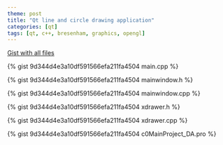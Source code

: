 ```yaml
---
theme: post
title: "Qt line and circle drawing application"
categories: [qt]
tags: [qt, c++, bresenham, graphics, opengl]
---
```


[Gist with all files](https://gist.github.com/Maktel/9d344d4e3a10df591566efa211fa4504)

{% gist 9d344d4e3a10df591566efa211fa4504 main.cpp %}

{% gist 9d344d4e3a10df591566efa211fa4504 mainwindow.h %}

{% gist 9d344d4e3a10df591566efa211fa4504 mainwindow.cpp %}

{% gist 9d344d4e3a10df591566efa211fa4504 xdrawer.h %}

{% gist 9d344d4e3a10df591566efa211fa4504 xdrawer.cpp %}

{% gist 9d344d4e3a10df591566efa211fa4504 c0MainProject_DA.pro %}
